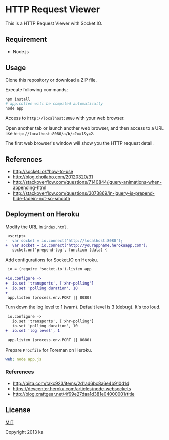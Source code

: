# HTTP Request Viewer

This is a HTTP Request Viewer with Socket.IO.

## Requirement

* Node.js

## Usage

Clone this repository or download a ZIP file.

Execute following commands;

```sh
npm install
# app.coffee will be compiled automatically
node app
```

Access to `http://localhost:8080` with your web browser.

Open another tab or launch another web browser,
and then access to a URL like `http://localhost:8080/a/b/c?x=1&y=2`.

The first web browser's window will show you the HTTP request detail.

## References

* http://socket.io/#how-to-use
* http://blog.choilabo.com/20120320/31
* http://stackoverflow.com/questions/7140844/jquery-animations-when-appending-html
* http://stackoverflow.com/questions/3073869/in-jquery-is-prepend-hide-fadein-not-so-smooth

## Deployment on Heroku

Modify the URL in `index.html`.

```diff
 <script>
-  var socket = io.connect('http://localhost:8080');
+  var socket = io.connect('http://yourappname.herokuapp.com');
   socket.on('prepend-log', function (data) {
```

Add configurations for Socket.IO on Heroku.

```diff
 io = (require 'socket.io').listen app
 
+io.configure ->
+  io.set 'transports', ['xhr-polling']
+  io.set 'polling duration', 10
+
 app.listen (process.env.PORT || 8080)
```

Turn down the log level to 1 (warn). Default level is 3 (debug). It's too loud.

```diff
 io.configure ->
   io.set 'transports', ['xhr-polling']
   io.set 'polling duration', 10
+  io.set 'log level', 1
 
 app.listen (process.env.PORT || 8080)
```

Prepare `Procfile` for Foreman on Heroku.

```yaml
web: node app.js
```

### References

* http://qiita.com/takc923/items/2d1ad6bc8a6e4b910d14
* https://devcenter.heroku.com/articles/node-websockets
* http://blog.craftgear.net/4f99e27daa1d381e04000001/title

## License

[MIT](http://opensource.org/licenses/MIT)

Copyright 2013 ka
